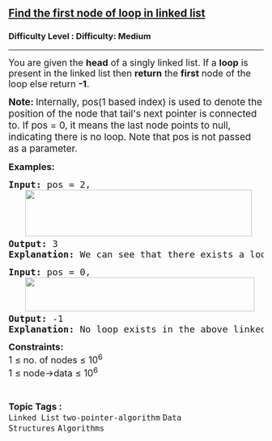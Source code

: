 <h2><a href="https://www.geeksforgeeks.org/problems/find-the-first-node-of-loop-in-linked-list--170645/1?utm_source=chatgpt.com">Find the first node of loop in linked list</a></h2><h3>Difficulty Level : Difficulty: Medium</h3><hr><div class="problems_problem_content__Xm_eO"><p><span style="font-size: 18px;">You are given the <strong>head</strong> of a singly linked list. </span><span style="font-size: 18px;">If a <strong>loop</strong> is present</span><span style="font-size: 18px;"> in the linked list then <strong>return</strong> the </span><span style="font-size: 18px;"><strong>first</strong> node of the loop else return </span><strong><span style="font-size: 18px;">-1</span></strong><span style="font-size: 18px;">.</span></p>
<p><span style="font-size: 18px;"><strong style="font-size: 18.6667px;">Note:&nbsp;</strong><span style="font-size: 18.6667px;">Internally, pos(1 based index) is used to denote the position of the node that tail's next pointer is connected to. If pos = 0, it means the last node points to null, indicating there is no loop. </span><span style="font-size: 18.6667px;">Note that pos is not passed as a parameter.</span></span></p>
<p><span style="font-size: 18px;"><strong>Examples:</strong></span></p>
<pre><span style="font-size: 18px;"><strong>Input: </strong>pos = 2,</span>
<span style="font-size: 18px;">   <img src="https://media.geeksforgeeks.org/img-practice/prod/addEditProblem/908330/Web/Other/blobid0_1756186506.webp" width="448" height="92"><br><strong>Output: </strong>3</span>
<span style="font-size: 18px;"><strong>Explanation: </strong>We can see that there exists a loop in the given linked list and the first node of the loop is 3.</span></pre>
<pre><span style="font-size: 18px;"><strong>Input: </strong>pos = 0,</span>
<span style="font-size: 18px;">   <img src="https://media.geeksforgeeks.org/img-practice/prod/addEditProblem/908330/Web/Other/blobid1_1756186516.webp" width="453" height="67"><br><strong>Output: </strong>-1
<strong>Explanation: </strong>No loop exists in the above linked list. So the output is -1.</span>
</pre>
<p><span style="font-size: 18px;"><strong>Constraints:</strong><br>1 ≤ no. of nodes ≤ 10<sup>6</sup></span><br><span style="font-size: 18px;">1 ≤ node-&gt;data ≤ 10<sup>6</sup>&nbsp;<br></span></p></div><br><p><span style=font-size:18px><strong>Topic Tags : </strong><br><code>Linked List</code>&nbsp;<code>two-pointer-algorithm</code>&nbsp;<code>Data Structures</code>&nbsp;<code>Algorithms</code>&nbsp;